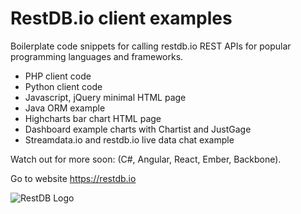 # RestDB.io client examples
Boilerplate code snippets for calling restdb.io REST APIs for popular programming languages and frameworks.

- PHP client code
- Python client code
- Javascript, jQuery minimal HTML page
- Java ORM example
- Highcharts bar chart HTML page
- Dashboard example charts with Chartist and JustGage
- Streamdata.io and restdb.io live data chat example

Watch out for more soon:  (C#, Angular, React, Ember, Backbone). 

Go to website https://restdb.io

![RestDB Logo](/images/restdbio.png)
